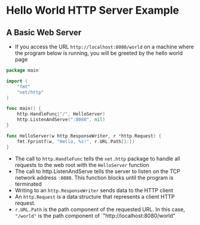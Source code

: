 # Hello World HTTP Server Example

## A Basic Web Server

* If you access the URL `http://localhost:8080/world` on a machine where the program below is running, you will be greeted by the hello world page

```go
package main

import (
    "fmt"
    "net/http"
)

func main() {
    http.HandleFunc("/", HelloServer)
    http.ListenAndServe(":8080", nil)
}

func HelloServer(w http.ResponseWriter, r *http.Request) {
    fmt.Fprintf(w, "Hello, %s!", r.URL.Path[1:])
}
```

* The call to `http.HandleFunc` tells the `net.http` package to handle all requests to the web root with the `HelloServer` function
* The call to http.ListenAndServe tells the server to listen on the TCP network address `:8080`. This function blocks until the program is terminated
* Writing to an `http.ResponseWriter` sends data to the HTTP client
* An `http.Request` is a data structure that represents a client HTTP request.
* `r.URL.Path` is the path component of the requested URL. In this case, `"/world"` is the path component of `"http://localhost:8080/world"
